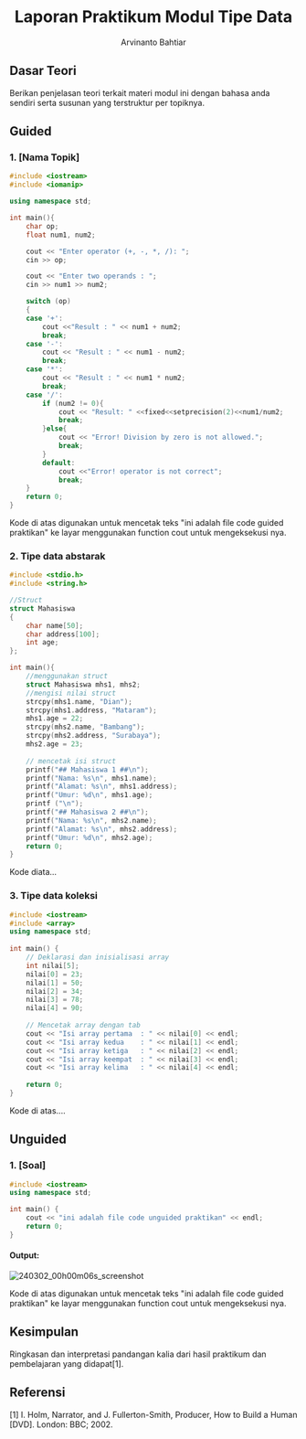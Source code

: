 # <h1 align="center">Laporan Praktikum Modul Tipe Data</h1>
<p align="center">Arvinanto Bahtiar</p>

## Dasar Teori

Berikan penjelasan teori terkait materi modul ini dengan bahasa anda sendiri serta susunan yang terstruktur per topiknya.

## Guided 

### 1. [Nama Topik]

```C++
#include <iostream>
#include <iomanip>

using namespace std;

int main(){
    char op;
    float num1, num2;

    cout << "Enter operator (+, -, *, /): ";
    cin >> op;

    cout << "Enter two operands : ";
    cin >> num1 >> num2;

    switch (op)
    {
    case '+':
        cout <<"Result : " << num1 + num2;
        break;
    case '-':
        cout << "Result : " << num1 - num2;
        break;
    case '*':
        cout << "Result : " << num1 * num2;
        break;
    case '/':
        if (num2 != 0){
            cout << "Result: " <<fixed<<setprecision(2)<<num1/num2;
            break;
        }else{
            cout << "Error! Division by zero is not allowed.";
            break;
        }
        default:
            cout <<"Error! operator is not correct";
            break;
    }
    return 0;
}
```
Kode di atas digunakan untuk mencetak teks "ini adalah file code guided praktikan" ke layar menggunakan function cout untuk mengeksekusi nya.

### 2. Tipe data abstarak

```C++
#include <stdio.h>
#include <string.h>

//Struct
struct Mahasiswa
{
    char name[50];
    char address[100];
    int age;
};

int main(){
    //menggunakan struct
    struct Mahasiswa mhs1, mhs2;
    //mengisi nilai struct
    strcpy(mhs1.name, "Dian");
    strcpy(mhs1.address, "Mataram");
    mhs1.age = 22;
    strcpy(mhs2.name, "Bambang"); 
    strcpy(mhs2.address, "Surabaya"); 
    mhs2.age = 23; 
     
    // mencetak isi struct 
    printf("## Mahasiswa 1 ##\n"); 
    printf("Nama: %s\n", mhs1.name); 
    printf("Alamat: %s\n", mhs1.address); 
    printf("Umur: %d\n", mhs1.age); 
    printf ("\n"); 
    printf("## Mahasiswa 2 ##\n"); 
    printf("Nama: %s\n", mhs2.name); 
    printf("Alamat: %s\n", mhs2.address); 
    printf("Umur: %d\n", mhs2.age); 
    return 0; 
} 
```
Kode diata...

### 3. Tipe data koleksi
```C++
#include <iostream> 
#include <array> 
using namespace std; 
 
int main() { 
    // Deklarasi dan inisialisasi array 
    int nilai[5]; 
    nilai[0] = 23; 
    nilai[1] = 50; 
    nilai[2] = 34; 
    nilai[3] = 78; 
    nilai[4] = 90; 
 
    // Mencetak array dengan tab 
    cout << "Isi array pertama  : " << nilai[0] << endl; 
    cout << "Isi array kedua    : " << nilai[1] << endl; 
    cout << "Isi array ketiga   : " << nilai[2] << endl; 
    cout << "Isi array keempat  : " << nilai[3] << endl; 
    cout << "Isi array kelima   : " << nilai[4] << endl; 
 
    return 0; 
}
```
Kode di atas....

## Unguided 

### 1. [Soal]

```C++
#include <iostream>
using namespace std;

int main() {
    cout << "ini adalah file code unguided praktikan" << endl;
    return 0;
}
```
#### Output:
![240302_00h00m06s_screenshot](https://github.com/suxeno/Struktur-Data-Assignment/assets/111122086/6d1727a8-fb77-4ecf-81ff-5de9386686b7)

Kode di atas digunakan untuk mencetak teks "ini adalah file code guided praktikan" ke layar menggunakan function cout untuk mengeksekusi nya.

## Kesimpulan
Ringkasan dan interpretasi pandangan kalia dari hasil praktikum dan pembelajaran yang didapat[1].

## Referensi
[1] I. Holm, Narrator, and J. Fullerton-Smith, Producer, How to Build a Human [DVD]. London: BBC; 2002.

